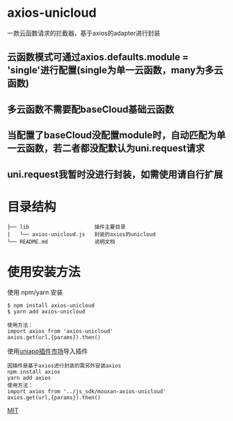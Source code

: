 <h1> axios-unicloud </h1>
一款云函数请求的拦截器，基于axios的adapter进行封装

## 云函数模式可通过axios.defaults.module = 'single'进行配置(single为单一云函数，many为多云函数)
## 多云函数不需要配baseCloud基础云函数
## 当配置了baseCloud没配置module时，自动匹配为单一云函数，若二者都没配默认为uni.request请求
## uni.request我暂时没进行封装，如需使用请自行扩展

# 目录结构
```
├── lib                     插件主要目录
|   └── axios-unicloud.js   封装的axios的unicloud
└── README.md               说明文档 
```

# 使用安装方法

使用 npm/yarn 安装

```
$ npm install axios-unicloud
$ yarn add axios-unicloud

使用方法：
import axios from 'axios-unicloud'
axios.get(url,{params}).then()
```

使用[uniapp插件市场](https://ext.dcloud.net.cn/plugin?id=2637)导入插件

```
因插件是基于axios进行封装的需另外安装axios
npm install axios
yarn add axios
使用方法：
import axios from '../js_sdk/mouxan-axios-unicloud'
axios.get(url,{params}).then()
```


[MIT](LICENSE)
